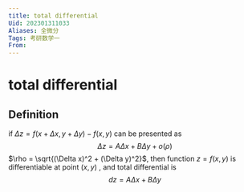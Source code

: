 ```yaml
---
title: total differential
Uid: 202301311033
Aliases: 全微分
Tags: 考研数学一 
From:
---
```

# total differential

## Definition

if $\Delta z = f(x + \Delta x,y + \Delta y) -f(x,y)$ can be presented as $$\Delta z = A\Delta x + B\Delta y + o(\rho)$$
$\rho = \sqrt{(\Delta x)^2 + (\Delta y)^2}$, then function $z = f(x,y)$ is differentiable at point $(x,y)$ , and total differential is $$dz = A\Delta x + B\Delta y$$
